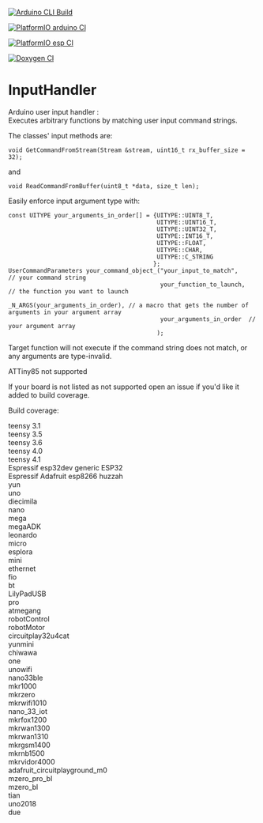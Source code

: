 [![Arduino CLI Build](https://github.com/dstroy0/InputHandler/actions/workflows/build_arduino_cli.yml/badge.svg)](https://github.com/dstroy0/InputHandler/actions/workflows/build_arduino_cli.yml)  

[![PlatformIO arduino CI](https://github.com/dstroy0/InputHandler/actions/workflows/build_arduino_pio.yml/badge.svg)](https://github.com/dstroy0/InputHandler/actions/workflows/build_arduino_pio.yml)  

[![PlatformIO esp CI](https://github.com/dstroy0/InputHandler/actions/workflows/build_esp_pio.yml/badge.svg)](https://github.com/dstroy0/InputHandler/actions/workflows/build_esp_pio.yml)  

[![Doxygen CI](https://github.com/dstroy0/InputHandler/actions/workflows/doxygen.yml/badge.svg)](https://github.com/dstroy0/InputHandler/actions/workflows/doxygen.yml)  

# InputHandler
Arduino user input handler :  
Executes arbitrary functions by matching user input command strings.

The classes' input methods are:

```
void GetCommandFromStream(Stream &stream, uint16_t rx_buffer_size = 32);
```
and
```
void ReadCommandFromBuffer(uint8_t *data, size_t len);
```

Easily enforce input argument type with:
```
const UITYPE your_arguments_in_order[] = {UITYPE::UINT8_T,
                                          UITYPE::UINT16_T,
                                          UITYPE::UINT32_T,
                                          UITYPE::INT16_T,
                                          UITYPE::FLOAT,
                                          UITYPE::CHAR,
                                          UITYPE::C_STRING
                                         };
UserCommandParameters your_command_object_("your_input_to_match",    // your command string
                                           your_function_to_launch,  // the function you want to launch 
                                           _N_ARGS(your_arguments_in_order), // a macro that gets the number of arguments in your argument array
                                           your_arguments_in_order  // your argument array
                                          );                           
```


Target function will not execute if the command string does not match, or any arguments are type-invalid.

ATTiny85 not supported  

If your board is not listed as not supported open an issue if you'd like it added to build coverage.  
  
Build coverage:  
  
teensy 3.1  
teensy 3.5  
teensy 3.6  
teensy 4.0  
teensy 4.1  
Espressif esp32dev generic ESP32  
Espressif Adafruit esp8266 huzzah  
yun  
uno  
diecimila  
nano  
mega  
megaADK  
leonardo  
micro  
esplora  
mini  
ethernet  
fio  
bt   
LilyPadUSB  
pro  
atmegang  
robotControl  
robotMotor  
circuitplay32u4cat  
yunmini  
chiwawa  
one  
unowifi  
nano33ble  
mkr1000  
mkrzero  
mkrwifi1010  
nano_33_iot  
mkrfox1200  
mkrwan1300  
mkrwan1310  
mkrgsm1400  
mkrnb1500  
mkrvidor4000  
adafruit_circuitplayground_m0  
mzero_pro_bl  
mzero_bl  
tian  
uno2018  
due  
